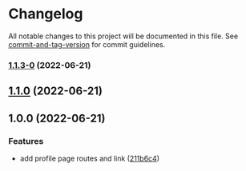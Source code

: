 # Changelog

All notable changes to this project will be documented in this file. See [commit-and-tag-version](https://github.com/absolute-version/commit-and-tag-version) for commit guidelines.

### [1.1.3-0](https://github.com/dannielirvin/semantic-next-js/compare/v1.1.2...v1.1.3-0) (2022-06-21)

## [1.1.0](https://github.com/dannielirvin/semantic-next-js/compare/v1.0.0...v1.1.0) (2022-06-21)

## 1.0.0 (2022-06-21)


### Features

* add profile page routes and link ([211b6c4](https://github.com/dannielirvin/semantic-next-js/commit/211b6c4ba1bbf99c0d9560c6257df29ef8a1e43f))
